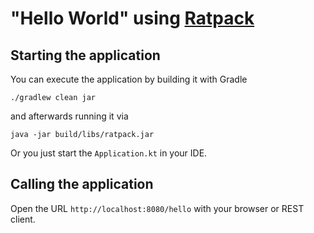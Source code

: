 # "Hello World" using [Ratpack](https://ratpack.io)

## Starting the application

You can execute the application by building it with Gradle
```
./gradlew clean jar
```
and afterwards running it via
```
java -jar build/libs/ratpack.jar 
```

Or you just start the `Application.kt` in your IDE.

## Calling the application
Open the URL `http://localhost:8080/hello` with your browser or REST client.
